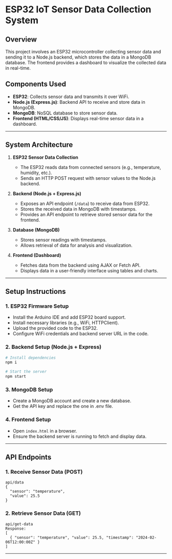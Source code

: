 # ESP32 IoT Sensor Data Collection System

## Overview

This project involves an ESP32 microcontroller collecting sensor data and sending it to a Node.js backend, which stores the data in a MongoDB database. The frontend provides a dashboard to visualize the collected data in real-time.

## Components Used

- **ESP32**: Collects sensor data and transmits it over WiFi.
- **Node.js (Express.js)**: Backend API to receive and store data in MongoDB.
- **MongoDB**: NoSQL database to store sensor data.
- **Frontend (HTML/CSS/JS)**: Displays real-time sensor data in a dashboard.

---

## System Architecture

1. **ESP32 Sensor Data Collection**

   - The ESP32 reads data from connected sensors (e.g., temperature, humidity, etc.).
   - Sends an HTTP POST request with sensor values to the Node.js backend.

2. **Backend (Node.js + Express.js)**

   - Exposes an API endpoint (`/data`) to receive data from ESP32.
   - Stores the received data in MongoDB with timestamps.
   - Provides an API endpoint to retrieve stored sensor data for the frontend.

3. **Database (MongoDB)**

   - Stores sensor readings with timestamps.
   - Allows retrieval of data for analysis and visualization.

4. **Frontend (Dashboard)**
   - Fetches data from the backend using AJAX or Fetch API.
   - Displays data in a user-friendly interface using tables and charts.

---

## Setup Instructions

### 1. ESP32 Firmware Setup

- Install the Arduino IDE and add ESP32 board support.
- Install necessary libraries (e.g., WiFi, HTTPClient).
- Upload the provided code to the ESP32.
- Configure WiFi credentials and backend server URL in the code.

### 2. Backend Setup (Node.js + Express)

```bash
# Install dependencies
npm i

# Start the server
npm start
```

### 3. MongoDB Setup

- Create a MongoDB account and create a new database.
- Get the API key and replace the one in .env file.

### 4. Frontend Setup

- Open `index.html` in a browser.
- Ensure the backend server is running to fetch and display data.

---

## API Endpoints

### 1. Receive Sensor Data (POST)

```
api/data
{
  "sensor": "temperature",
  "value": 25.5
}
```

### 2. Retrieve Sensor Data (GET)

```
api/get-data
Response:
[
  { "sensor": "temperature", "value": 25.5, "timestamp": "2024-02-06T12:00:00Z" }
]
```

---
